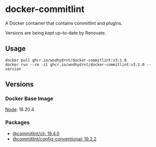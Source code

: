 # docker-commitlint

A Docker container that contains commitlint and plugins.

Versions are being kept up-to-date by Renovate.

## Usage

```shell
docker pull ghcr.io/wndhydrnt/docker-commitlint:v3.1.0
docker run --rm -it ghcr.io/wndhydrnt/docker-commitlint:v3.1.0 --version
```

## Versions

### Docker Base Image

[Node](https://hub.docker.com/_/node): 18.20.4

### Packages

- [@commitlint/cli: 19.4.0](https://www.npmjs.com/package/@commitlint/cli/v/19.4.0)
- [@commitlint/config-conventional: 19.2.2](https://www.npmjs.com/package/@commitlint/config-conventional/v/19.2.2)
